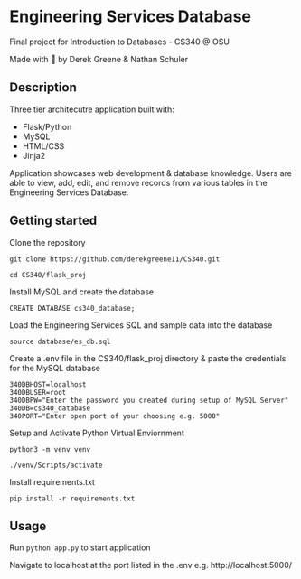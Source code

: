 # Engineering Services Database

Final project for Introduction to Databases - CS340 @ OSU

Made with :green_heart: by Derek Greene & Nathan Schuler

## Description

Three tier architecutre application built with:

- Flask/Python
- MySQL
- HTML/CSS
- Jinja2

Application showcases web development & database knowledge. Users are able to view, add, edit, and remove records from various tables in the Engineering Services Database. 

## Getting started

Clone the repository

`git clone https://github.com/derekgreene11/CS340.git`

`cd CS340/flask_proj`

Install MySQL and create the database

`CREATE DATABASE cs340_database;`

Load the Engineering Services SQL and sample data into the database

`source database/es_db.sql`

Create a .env file in the CS340/flask_proj directory & paste the credentials for the MySQL database 

```
340DBHOST=localhost
340DBUSER=root
340DBPW="Enter the password you created during setup of MySQL Server"
340DB=cs340_database
340PORT="Enter open port of your choosing e.g. 5000"
```

Setup and Activate Python Virtual Enviornment

`python3 -m venv venv`

`./venv/Scripts/activate`

Install requirements.txt

`pip install -r requirements.txt`

## Usage

Run `python app.py` to start application

Navigate to localhost at the port listed in the .env e.g. http://localhost:5000/